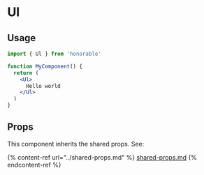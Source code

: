 # Ul

## Usage

```jsx
import { Ul } from 'honorable'

function MyComponent() {
  return (
    <Ul>
      Hello world
    </Ul>
  )
}
```

## Props

This component inherits the shared props. See:

{% content-ref url="../shared-props.md" %}
[shared-props.md](../shared-props.md)
{% endcontent-ref %}

